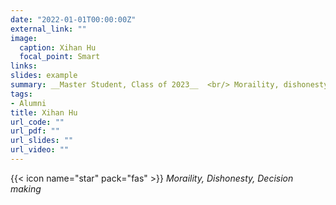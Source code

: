 ```yaml
---
date: "2022-01-01T00:00:00Z"
external_link: ""
image:
  caption: Xihan Hu
  focal_point: Smart
links:
slides: example
summary: __Master Student, Class of 2023__  <br/> Moraility, dishonesty.
tags: 
- Alumni
title: Xihan Hu
url_code: ""
url_pdf: ""
url_slides: ""
url_video: ""
---
```

{{< icon name="star" pack="fas" >}} _Moraility, Dishonesty, Decision making_  

